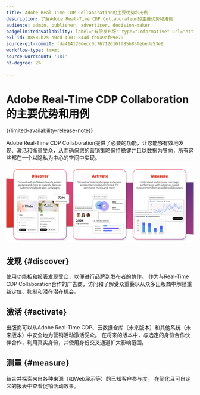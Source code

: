 ```yaml
---
title: Adobe Real-Time CDP Collaboration的主要优势和用例
description: 了解Adobe Real-Time CDP Collaboration的主要优势和用例
audience: admin, publisher, advertiser, decision-maker
badgelimitedavailability: label="有限发布版" type="Informative" url="https://helpx.adobe.com/legal/product-descriptions/real-time-customer-data-platform-collaboration.html newtab=true"
exl-id: 88582b25-a0cd-4901-844d-fb049af09e79
source-git-commit: fda414120decc0c76712616ff85b83febede53e9
workflow-type: tm+mt
source-wordcount: '181'
ht-degree: 2%

---
```


# Adobe Real-Time CDP Collaboration的主要优势和用例

{{limited-availability-release-note}}

Adobe Real-Time CDP Collaboration提供了必要的功能，让您能够有效地发现、激活和衡量受众，从而确保您的营销策略保持稳健并且以数据为导向，所有这些都在一个以隐私为中心的空间中实现。

![Real-Time CDP Collaboration的权益和使用案例](/help/assets/benefits-use-cases/discover-activate-measure.png)

## 发现 {#discover}

使用功能板和报表发现受众，以便进行品牌到发布者的协作。 作为与Real-Time CDP Collaboration合作的广告商，访问和了解受众重叠以从众多出版商中解锁重新定位、抑制和潜在潜在机会。

## 激活 {#activate}

出版商可以从Adobe Real-Time CDP、云数据仓库（未来版本）和其他系统（未来版本）中安全地为营销活动激活受众。
在将来的版本中，与选定的身份合作伙伴合作，利用真实身份，并使用身份交叉通道扩大影响范围。

## 测量 {#measure}

结合并探索来自各种来源（如Web展示等）的已知客户参与度。 在简化且可自定义的报表中查看促销活动效果。
